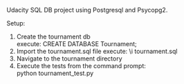 Udacity SQL DB project using Postgresql and Psycopg2.

Setup:<br>
1. Create the tournament db<br>
	execute: CREATE DATABASE Tournament;
2. Import the tournament.sql file
	execute: \i tournament.sql<br>
3. Navigate to the tournament directory<br>
4. Execute the tests from the command prompt:<br>
   python tournament_test.py
